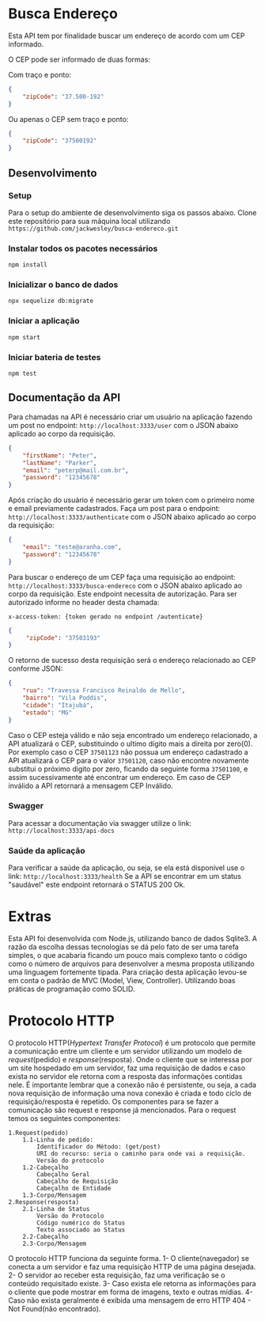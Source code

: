 # Busca Endereço

Esta API tem por finalidade buscar um endereço de acordo com um CEP informado. 

O CEP pode ser informado de duas formas:

Com traço e ponto:

```json
{
    "zipCode": "37.500-192"
}
```

Ou apenas o CEP sem traço e ponto:
```json
{
    "zipCode": "37500192"
}
```
## Desenvolvimento

### Setup
Para o setup do ambiente de desenvolvimento siga os passos abaixo.
Clone este repositório para sua máquina local utilizando `https://github.com/jackwesley/busca-endereco.git`

### Instalar todos os pacotes necessários

```
npm install
```

### Inicializar o banco de dados

```
npx sequelize db:migrate
```

### Iniciar a aplicação

```
npm start
```

### Iniciar bateria de testes

```
npm test
```

## Documentação da API
Para chamadas na API é necessário criar um usuário na aplicação fazendo um post no endpoint: `http://localhost:3333/user` com o JSON abaixo aplicado ao corpo da requisição.

```json
{
    "firstName": "Peter",
    "lastName": "Parker",
    "email": "peterp@mail.com.br",
    "password": "12345678"
}
```

Após criação do usuário é necessário gerar um token com o primeiro nome e email previamente cadastrados.
Faça um post para o endpoint:  `http://localhost:3333/authenticate` com o JSON abaixo aplicado ao corpo da requisição:

```json
{
    "email": "teste@aranha.com",
    "password": "12345678"
} 
```

Para buscar o endereço de um CEP faça uma requisição ao endpoint: `http://localhost:3333/busca-endereco` com o JSON abaixo aplicado ao corpo da requisição.
Este endpoint necessita de autorização. Para ser autorizado informe no header desta chamada:

`
x-access-token: {token gerado no endpoint /autenticate}
`

```json
{
     "zipCode": "37503193"          
}
```

O retorno de sucesso desta requisição será o endereço relacionado ao CEP conforme JSON:

```json
{
    "rua": "Travessa Francisco Reinaldo de Mello",
    "bairro": "Vila Poddis",
    "cidade": "Itajubá",
    "estado": "MG"
}
```

Caso o CEP esteja válido e não seja encontrado um endereço relacionado, a API atualizará o CEP, substituindo o ultimo dígito mais a direita por zero(0).
Por exemplo caso o CEP `37501123` não possua um endereço cadastrado a API atualizará o CEP para o valor `37501120`, caso não encontre novamente substitui o próximo digito por zero, ficando da seguinte forma `37501100`, e assim sucessivamente até encontrar um endereço. Em caso de CEP inválido a API retornará a mensagem CEP Inválido.


### Swagger
Para acessar a documentação via swagger utilize o link: `http://localhost:3333/api-docs`

### Saúde da aplicação
Para verificar a saúde da aplicação, ou seja, se ela está disponível use o link: `http://localhost:3333/health`
Se a API se encontrar em um status "saudável" este endpoint retornará o STATUS 200 Ok.

# Extras 
Esta API foi desenvolvida com Node.js, utilizando banco de dados Sqlite3. A razão da escolha dessas tecnologias se dá pelo fato de ser uma tarefa simples, o que acabaria ficando um pouco mais complexo tanto o código como o número de arquivos para desenvolver a mesma proposta utilizando uma linguagem fortemente tipada. 
Para criação desta aplicação levou-se em conta o padrão de MVC (Model, View, Controller).
Utilizando boas práticas de programação como SOLID.

# Protocolo HTTP 
O protocolo HTTP(*Hypertext Transfer Protocol*) é um protocolo que permite a comunicação entre um cliente e um servidor utilizando um modelo de *request*(pedido) e *response*(resposta). Onde o cliente que se interessa por um site hospedado em um servidor, faz uma requisição de dados e caso exista no servidor ele retorna com a resposta das informações contidas nele. É importante lembrar que a conexão não é persistente, ou seja, a cada nova requisição de informação uma nova conexão é criada e todo ciclo de requisição/resposta é repetido.
Os componentes para se fazer a comunicação são request e response já mencionados. 
Para o request temos os seguintes componentes:

    1.Request(pedido)
        1.1-Linha de pedido: 
            Identificador do Método: (get/post)
            URI do recurso: seria o caminho para onde vai a requisição.
            Versão do protocolo
        1.2-Cabeçalho
            Cabeçalho Geral 
            Cabeçalho de Requisição
            Cabeçalho de Entidade
        1.3-Corpo/Mensagem
    2.Response(resposta)
        2.1-Linha de Status
            Versão do Protocolo
            Código numérico do Status
            Texto associado ao Status
        2.2-Cabeçalho
        2.3-Corpo/Mensagem

O protocolo HTTP funciona da seguinte forma.
    1- O cliente(navegador) se conecta a um servidor e faz uma requisição HTTP de uma página desejada.
    2- O servidor ao receber esta requisição, faz uma verificação se o conteúdo requisitado existe.
    3- Caso exista ele retorna as informações para o cliente que pode mostrar em forma de imagens, texto e outras mídias.
    4- Caso não exista geralmente é exibida uma mensagem de erro HTTP 404 - Not Found(não encontrado).